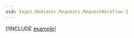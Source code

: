 ```yaml
---
uid: Ingot.Mediator.Requests.RequestWorkflow`2
---
```


[!INCLUDE [example](../Fragments/workflow-wip-disclaimer.md)]
